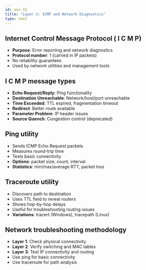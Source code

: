 ```yaml
---
id: osi-15
title: "Layer 3: ICMP and Network Diagnostics"
type: text
---
```



## Internet  Control  Message  Protocol ( I C M P)

- **Purpose**: Error reporting and network diagnostics
- **Protocol number**: 1 (carried in IP packets)
- No reliability guarantees
- Used by network utilities and management tools

## I C M P message types

- **Echo Request/Reply**: Ping functionality
- **Destination Unreachable**: Network/host/port unreachable
- **Time Exceeded**: TTL expired, fragmentation timeout
- **Redirect**: Better route available
- **Parameter Problem**: IP header issues
- **Source Quench**: Congestion control (deprecated)

## Ping utility

- Sends ICMP Echo Request packets
- Measures round-trip time
- Tests basic connectivity
- **Options**: packet size, count, interval
- **Statistics**: min/max/average RTT, packet loss

## Traceroute utility

- Discovers path to destination
- Uses TTL field to reveal routers
- Shows hop-by-hop delays
- Useful for troubleshooting routing issues
- **Variations**: tracert (Windows), tracepath (Linux)

## Network troubleshooting methodology

- **Layer 1**: Check physical connectivity
- **Layer 2**: Verify switching and MAC tables
- **Layer 3**: Test IP connectivity and routing
- Use ping for basic connectivity
- Use traceroute for path analysis